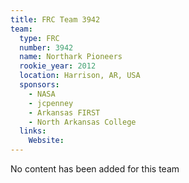```yaml
---
title: FRC Team 3942
team:
  type: FRC
  number: 3942
  name: Northark Pioneers
  rookie_year: 2012
  location: Harrison, AR, USA
  sponsors:
    - NASA
    - jcpenney
    - Arkansas FIRST
    - North Arkansas College
  links:
    Website: 
---
```

No content has been added for this team